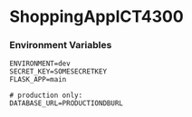# ShoppingAppICT4300
 

### Environment Variables

```dotenv
ENVIRONMENT=dev
SECRET_KEY=SOMESECRETKEY
FLASK_APP=main

# production only:
DATABASE_URL=PRODUCTIONDBURL
```
